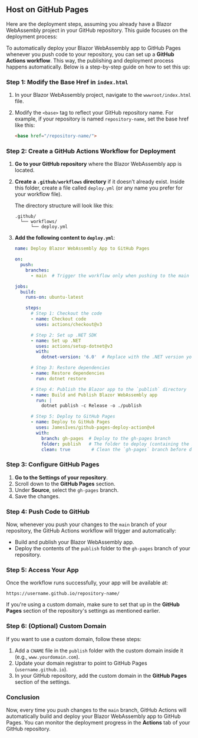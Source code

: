 ## Host on GitHub Pages
Here are the deployment steps, assuming you already have a Blazor WebAssembly project in your GitHub repository. This guide focuses on the deployment process:

To automatically deploy your Blazor WebAssembly app to GitHub Pages whenever you push code to your repository, you can set up a **GitHub Actions workflow**. This way, the publishing and deployment process happens automatically. Below is a step-by-step guide on how to set this up:

### Step 1: Modify the Base Href in `index.html`
1. In your Blazor WebAssembly project, navigate to the `wwwroot/index.html` file.
2. Modify the `<base>` tag to reflect your GitHub repository name. For example, if your repository is named `repository-name`, set the base href like this:

   ```html
   <base href="/repository-name/">
   ```

### Step 2: Create a GitHub Actions Workflow for Deployment

1. **Go to your GitHub repository** where the Blazor WebAssembly app is located.
2. **Create a `.github/workflows` directory** if it doesn’t already exist. Inside this folder, create a file called `deploy.yml` (or any name you prefer for your workflow file).

   The directory structure will look like this:
   ```
   .github/
     └── workflows/
         └── deploy.yml
   ```

3. **Add the following content to `deploy.yml`**:

   ```yaml
   name: Deploy Blazor WebAssembly App to GitHub Pages

   on:
     push:
       branches:
         - main  # Trigger the workflow only when pushing to the main branch

   jobs:
     build:
       runs-on: ubuntu-latest

       steps:
         # Step 1: Checkout the code
         - name: Checkout code
           uses: actions/checkout@v3

         # Step 2: Set up .NET SDK
         - name: Set up .NET
           uses: actions/setup-dotnet@v3
           with:
             dotnet-version: '6.0'  # Replace with the .NET version you're using

         # Step 3: Restore dependencies
         - name: Restore dependencies
           run: dotnet restore

         # Step 4: Publish the Blazor app to the `publish` directory
         - name: Build and Publish Blazor WebAssembly app
           run: |
             dotnet publish -c Release -o ./publish

         # Step 5: Deploy to GitHub Pages
         - name: Deploy to GitHub Pages
           uses: JamesIves/github-pages-deploy-action@v4
           with:
             branch: gh-pages  # Deploy to the gh-pages branch
             folder: publish   # The folder to deploy (containing the Blazor app's build)
             clean: true        # Clean the `gh-pages` branch before deployment
   ```

### Step 3: Configure GitHub Pages

1. **Go to the Settings of your repository**.
2. Scroll down to the **GitHub Pages** section.
3. Under **Source**, select the `gh-pages` branch.
4. Save the changes.

### Step 4: Push Code to GitHub

Now, whenever you push your changes to the `main` branch of your repository, the GitHub Actions workflow will trigger and automatically:

- Build and publish your Blazor WebAssembly app.
- Deploy the contents of the `publish` folder to the `gh-pages` branch of your repository.

### Step 5: Access Your App

Once the workflow runs successfully, your app will be available at:

```
https://username.github.io/repository-name/
```

If you're using a custom domain, make sure to set that up in the **GitHub Pages** section of the repository's settings as mentioned earlier.

### Step 6: (Optional) Custom Domain

If you want to use a custom domain, follow these steps:
1. Add a `CNAME` file in the `publish` folder with the custom domain inside it (e.g., `www.yourdomain.com`).
2. Update your domain registrar to point to GitHub Pages (`username.github.io`).
3. In your GitHub repository, add the custom domain in the **GitHub Pages** section of the settings.

### Conclusion

Now, every time you push changes to the `main` branch, GitHub Actions will automatically build and deploy your Blazor WebAssembly app to GitHub Pages. You can monitor the deployment progress in the **Actions** tab of your GitHub repository.
